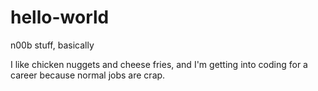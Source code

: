 # hello-world
n00b stuff, basically

I like chicken nuggets and cheese fries, and I'm getting into coding for a career because normal jobs are crap.
